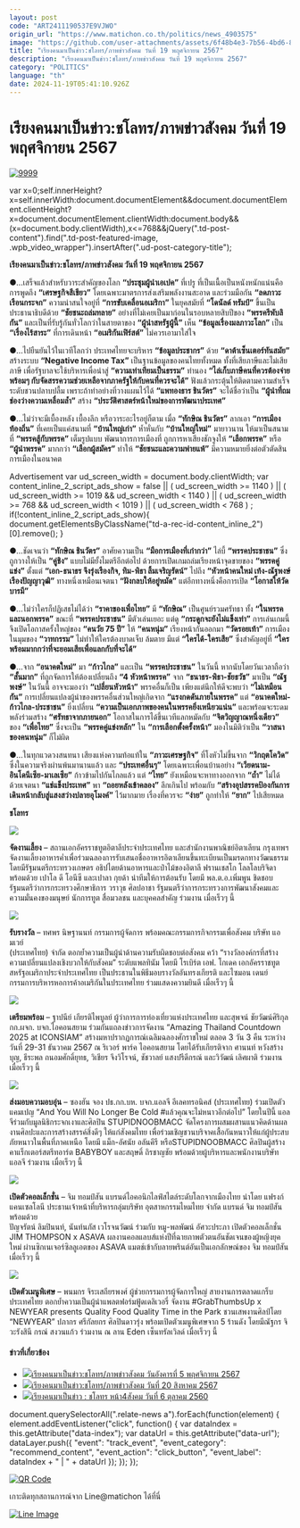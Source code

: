 ```yaml
---
layout: post
code: "ART2411190537E9VJWO"
origin_url: "https://www.matichon.co.th/politics/news_4903575"
image: "https://github.com/user-attachments/assets/6f48b4e3-7b56-4bd6-8645-c26ebde77edc"
title: "เรียงคนมาเป็นข่าว:ชโลทร/ภาพข่าวสังคม วันที่ 19 พฤศจิกายน 2567"
description: "เรียงคนมาเป็นข่าว:ชโลทร/ภาพข่าวสังคม วันที่ 19 พฤศจิกายน 2567"
category: "POLITICS"
language: "th"
date: 2024-11-19T05:41:10.926Z
---
```


# เรียงคนมาเป็นข่าว:ชโลทร/ภาพข่าวสังคม วันที่ 19 พฤศจิกายน 2567

[![](https://www.matichon.co.th/wp-content/uploads/2024/11/9999-3.jpg "9999")](https://www.matichon.co.th/wp-content/uploads/2024/11/9999-3.jpg)

var x=0;self.innerHeight?x=self.innerWidth:document.documentElement&&document.documentElement.clientHeight?x=document.documentElement.clientWidth:document.body&&(x=document.body.clientWidth),x<=768&&jQuery(".td-post-content").find(".td-post-featured-image, .wpb\_video\_wrapper").insertAfter(".ud-post-category-title");

**เรียงคนมาเป็นข่าว:ชโลทร/ภาพข่าวสังคม วันที่ 19 พฤศจิกายน 2567**

●…เสร็จแล้วสำหรับวาระสำคัญของโลก **“ประชุมผู้นำเอเปค”** ที่เปรู ที่เป็นเนื้อเป็นหนังหนักแน่นคือการพูดถึง **“เศรษฐกิจสีเขียว”** โดยเฉพาะมาตรการส่งเสริมพลังงานสะอาด และร่วมมือกัน **“ลดภาวะเรือนกระจก”** ความน่าสนใจอยู่ที่ **“การขับเคลื่อนอเมริกา”** ในยุคสมัยที่ **“โดนัลด์ ทรัมป์”** ขึ้นเป็นประธานาธิบดีด้วย **“ชัยชนะถล่มทลาย”** อย่างที่ไม่เคยเป็นมาก่อนในรอบหลายสิบปีของ **“พรรครีพับลิกัน”** และเป็นที่รับรู้กันทั่วโลกว่าในสายตาของ **“ผู้นำสหรัฐผู้นี้”** เห็น **“ข้อมูลเรื่องมลภาวะโลก”** เป็น **“เรื่องไร้สาระ”** ที่การเดินหน้า **“อเมริกันเฟิร์สต์”** ไม่ควรเอามาใส่ใจ

●…ไปยืนยันไว้ในเวทีโลกว่า ประเทศไทยจะบริหาร **“ข้อมูลประชากร”** ด้วย **“ดาต้าเซ็นเตอร์ทันสมัย”** สร้างระบบ **“Negative Income Tax”** เป็นฐานข้อมูลของคนไทยทั้งหมด ทั้งที่เสียภาษีและไม่เสียภาษี เพื่อรัฐบาลจะใช้บริหารเพื่อนำสู่ **“ความเท่าเทียมเป็นธรรม”** ทำนอง **“ไล่เก็บภาษีคนที่ควรต้องจ่าย พร้อมๆ กับจัดสรรความช่วยเหลือจากภาครัฐให้กับคนที่ควรจะได้”** ฟังแล้วกระตุ้นให้ติดตามความสำเร็จระดับชวนปลาบปลื้ม เพราะถ้าทำอย่างที่วางแผนไว้ได้ **“แพทองธาร ชินวัตร”** จะได้ชื่อว่าเป็น **“ผู้นำที่ถมช่องว่างความเหลื่อมล้ำ”** สร้าง **“ประวัติศาสตร์หน้าใหม่ของการพัฒนาประเทศ”**

●…ไม่ว่าจะมีเบื้องหลัง เบื้องลึก หรือวาระอะไรอยู่ก็ตาม เมื่อ **“ทักษิณ ชินวัตร”** ลากเอา **“การเมืองท้องถิ่น”** ที่เคยเป็นแค่สนามที่ **“บ้านใหญ่เก่า”** ห้ำหั่นกับ **“บ้านใหญ่ใหม่”** มายาวนาน ให้มาเป็นสนามที่ **“พรรคสู้กับพรรค”** เต็มรูปแบบ พัฒนาการการเมืองที่ ถูกการหาเสียงชักจูงให้ **“เลือกพรรค”** หรือ **“ผู้นำพรรค”** มากกว่า **“เลือกผู้สมัคร”** ทำให้ **“ชัยชนะและความพ่ายแพ้”** มีความหมายยิ่งต่อตัวตัดสินการเมืองในอนาคต

Advertisement var ud\_screen\_width = document.body.clientWidth; var content\_inline\_2\_script\_ads\_show = false || ( ud\_screen\_width >= 1140 ) || ( ud\_screen\_width >= 1019 && ud\_screen\_width < 1140 ) || ( ud\_screen\_width >= 768 && ud\_screen\_width < 1019 ) || ( ud\_screen\_width < 768 ) ; if(!content\_inline\_2\_script\_ads\_show){ document.getElementsByClassName("td-a-rec-id-content\_inline\_2")\[0\].remove(); }

●…ชัดเจนว่า **“ทักษิณ ชินวัตร”** อาศัยความเป็น **“มือการเมืองที่เก๋ากว่า”** ไล่บี้ **“พรรคประชาชน”** ซึ่งถูกวางให้เป็น **“คู่ชิง”** แบบไม่มียั้งไมตรีอีกต่อไป ด้วยการเปิดเกมถล่มเรียงหน้าจุดขายของ **“พรรคคู่แข่ง”** ตั้งแต่ **“เอก-ธนาธร จึงรุ่งเรืองกิจ, ทิม-พิธา ลิ้มเจริญรัตน์”** ไปถึง **“หัวหน้าคนใหม่ เท้ง-ณัฐพงษ์ เรืองปัญญาวุฒิ”** ทางหนึ่งเหมือนเจตนา **“ฝังกลบให้อยู่หมัด”** แต่อีกทางหนึ่งคือการเปิด **“โอกาสให้วัดบารมี”**

●…ไม่ว่าใครก็ปฏิเสธไม่ได้ว่า **“ราคาของเพื่อไทย”** มี **“ทักษิณ”** เป็นศูนย์รวมศรัทธา ทั้ง **“ในพรรคและนอกพรรค”** ขณะที่ **“พรรคประชาชน”** มีตัวเล่นเยอะ แต่ดู **“กระดูกจะยังไม่แข็งเท่า”** การเล่นเกมนี้จึงเปิดโอกาสครั้งใหญ่ของ **“คนวัย 75 ปี”** ให้ **“คนหนุ่ม”** เรียงหน้ากันออกมา **“วัดรอยเท้า”** การเมืองในมุมของ **“วาทกรรม”** ไม่ทำให้ใครต้องบาดเจ็บ ล้มตาย มีแต่ **“ใครได้-ใครเสีย”** ซึ่งสำคัญอยู่ที่ **“ใครพร้อมมากกว่าที่จะยอมเสียเพื่อแลกกับที่จะได้”**

●…จาก **“อนาคตใหม่”** มา **“ก้าวไกล”** และเป็น **“พรรคประชาชน”** ในวันนี้ หากนับโดยวันเวลาถือว่า **“สั้นมาก”** ที่ถูกจัดการให้ต้องเปลี่ยนถึง **“4 หัวหน้าพรรค”** จาก **“ธนาธร-พิธา-ชัยธวัช”** มาเป็น **“ณัฐพงษ์”** ในวันนี้ อาจจะมองว่า **“เปลี่ยนหัวหน้า”** พรรคอื่นก็เป็น เพียงแต่นึกให้ดีจะพบว่า **“ไม่เหมือนกัน”** การเปลี่ยนแปลงผู้นำของพรรคอื่นส่วนใหญ่เกิดจาก **“แรงกดดันภายในพรรค”** แต่ **“อนาคตใหม่-ก้าวไกล-ประชาชน”** ยิ่งเปลี่ยน **“ความเป็นเอกภาพของคนในพรรคยิ่งเหนียวแน่น”** และพร้อมจะระดมพลังร่วมสร้าง **“ศรัทธาจากภายนอก”** โอกาสในการได้ขึ้นเวทีแลกหมัดกับ **“จิตวิญญาณหนึ่งเดียว”** ของ **“เพื่อไทย”** ซึ่งจะเป็น **“พรรคคู่แข่งหลัก”** ใน **“การเลือกตั้งครั้งหน้า”** มองในมิติว่าเป็น **“วาสนาของคนหนุ่ม”** ก็ไม่ผิด

●…ในทุกแวดวงสนทนา เสียงแห่งความท้อแท้ใน **“ภาวะเศรษฐกิจ”** ที่โงหัวไม่ขึ้นจาก **“วิกฤตโควิด”** ซึ่งในความจริงผ่านพ้นมานานแล้ว และ **“ประเทศอื่นๆ”** โดยเฉพาะเพื่อนบ้านอย่าง **“เวียดนาม-อินโดนีเซีย-มาเลเซีย”** ก้าวข้ามไปกันไกลแล้ว แต่ **“ไทย”** ยังเหมือนจะหาทางออกจาก **“ถ้ำ”** ไม่ได้ ด้วยเจตนา **“แช่แข็งประเทศ”** พา **“ถอยหลังเข้าคลอง”** ลึกเกินไป พร้อมกับ **“สร้างอุปสรรคป้องกันการเดินหน้ากลับสู่แสงสว่างปลายอุโมงค์”** ไว้มากมาย เรื่องที่ควรจะ **“ง่าย”** ถูกทำให้ **“ยาก”** ไปเสียหมด

**ชโลทร**

![](https://www.matichon.co.th/wp-content/uploads/2024/11/จัดงานเลี้ยง-.jpg)

**จัดงานเลี้ยง** – สถานเอกอัครราชทูตอิตาลีประจำประเทศไทย และสำนักงานพาณิชย์อิตาเลียน กรุงเทพฯ จัดงานเลี้ยงอาหารค่ำเพื่อร่วมฉลองการรับเสนอชื่ออาหารอิตาเลียนขึ้นทะเบียนเป็นมรดกทางวัฒนธรรม โดยมีรัฐมนตรีกระทรวงเกษตร อธิปไตยด้านอาหารและป่าไม้ของอิตาลี ฟรานเชสโก โลลโลบริจิดา พร้อมด้วย เปาโล ดี โอนีซี และเปาลา กุยด้า นำทีมให้การต้อนรับ โดยมี พล.ต.อ.เพิ่มพูน ชิดชอบ รัฐมนตรีว่าการกระทรวงศึกษาธิการ วราวุธ ศิลปอาชา รัฐมนตรีว่าการกระทรวงการพัฒนาสังคมและความมั่นคงของมนุษย์ นักการทูต สื่อมวลชน และบุคคลสำคัญ ร่วมงาน เมื่อเร็วๆ นี้

![](https://www.matichon.co.th/wp-content/uploads/2024/11/รับรางวัล-2.jpg)

**รับรางวัล** – ทศพร นิษฐานนท์ กรรมการผู้จัดการ พร้อมคณะกรรมการกิจกรรมเพื่อสังคม บริษัท แอมเวย์  
(ประเทศไทย) จำกัด ตอกย้ำความเป็นผู้นำด้านความรับผิดชอบต่อสังคม คว้า “รางวัลองค์กรที่สร้างความเปลี่ยนแปลงเชิงบวกให้กับสังคม” ระดับแพลทินัม โดยมี โรเบิร์ต เอฟ. โกเดค เอกอัครราชทูตสหรัฐอเมริกาประจำประเทศไทย เป็นประธานในพิธีมอบรางวัลอันทรงเกียรติ และไซมอน เดนย์ กรรมการบริหารหอการค้าอเมริกันในประเทศไทย ร่วมแสดงความยินดี เมื่อเร็วๆ นี้

![](https://www.matichon.co.th/wp-content/uploads/2024/11/เตรียมพร้อม-.jpg)

**เตรียมพร้อม** – ฐาปนีย์ เกียรติไพบูลย์ ผู้ว่าการการท่องเที่ยวแห่งประเทศไทย และสุพจน์ ชัยวัฒน์ศิริกุล กก.ผจก. บจก.ไอคอนสยาม ร่วมกันแถลงข่าวการจัดงาน “Amazing Thailand Countdown 2025 at ICONSIAM” สร้างมหาปรากฏการณ์เฉลิมฉลองศักราชใหม่ ตลอด 3 วัน 3 คืน ระหว่างวันที่ 29-31 ธันวาคม 2567 ณ ริเวอร์ พาร์ค ไอคอนสยาม โดยได้รับเกียรติจาก ศานนท์ หวังสร้างบุญ, ธีระพล ถนอมศักดิ์ยุทธ, วิเชียร จึงวิโรจน์, ชัชวาลย์ แสงปรีดีกรณ์ และวิวัฒน์ เลิศผาติ ร่วมงาน เมื่อเร็วๆ นี้

![](https://www.matichon.co.th/wp-content/uploads/2024/11/ส่งมอบความอบอุ่น-.jpg)

**ส่งมอบความอบอุ่น** – ซองฮัน จอง ปธ.กก.บห. บจก.แอลจี อีเลคทรอนิคส์ (ประเทศไทย) ร่วมเปิดตัวแคมเปญ “And You Will No Longer Be Cold #แล้วคุณจะไม่หนาวอีกต่อไป” โดยในปีนี้ แอลจีร่วมกับมูลนิธิกระจกเงาและศิลปิน STUPIDNOOBMACC จัดโครงการผสมผสานแนวคิดด้านผลงานศิลปะและการสร้างสรรค์สิ่งดีๆ ให้แก่สังคมไทย เพื่อร่วมเชิญชวนบริจาคเสื้อกันหนาวให้แก่ผู้ประสบภัยหนาวในพื้นที่ภาคเหนือ โดยมี แม็ก-อัศนัย อลันคีรี หรือSTUPIDNOOBMACC ศิลปินผู้สร้างคาแร็กเตอร์สตรีทอาร์ต BABYBOY และสฤษดิ์ ถิรชาญชัย พร้อมด้วยผู้บริหารและพนักงานบริษัทแอลจี ร่วมงาน เมื่อเร็วๆ นี้

![](https://www.matichon.co.th/wp-content/uploads/2024/11/เปิดตัวคอลเลกชัน.jpeg)

**เปิดตัวคอลเล็กชั่น** – จิม ทอมป์สัน แบรนด์ไอคอนิกไลฟ์สไตล์ระดับโลกจากเมืองไทย นำโดย แฟรงก์  
แคนเซลโลนี ประธานเจ้าหน้าที่บริหารกลุ่มบริษัท อุตสาหกรรมไหมไทย จำกัด แบรนด์ จิม ทอมป์สัน พร้อมด้วย  
ปัญจรัตน์ ลิมปินนท์, นันท์นภัส เวโรจนวัฒน์ ร่วมกับ หมู-พลพัฒน์ อัศวะประภา เปิดตัวคอลเล็กชั่น JIM THOMPSON x ASAVA ผลงานคอลแลบส์แห่งปีที่ฉายภาพตัวตนอันชัดเจนของผู้หญิงยุคใหม่ ผ่านซิกเนเจอร์ซิลลูเอตของ ASAVA แมตช์เข้ากับลายพรินต์อันเป็นเอกลักษณ์ของ จิม ทอมป์สัน เมื่อเร็วๆ นี้

![](https://www.matichon.co.th/wp-content/uploads/2024/11/เปิดตัวเมนูพิเศษ.jpg)

**เปิดตัวเมนูพิเศษ** – พนมกร จิระเสถียรพงศ์ ผู้ช่วยกรรมการผู้จัดการใหญ่ สายงานการตลาดแกร็บ ประเทศไทย ตอกย้ำความเป็นผู้นำแพลตฟอร์มฟู้ดเดลิเวอรี่ จัดงาน #GrabThumbsUp x NEWYEAR presents Quality Food Quality Time in the Park ชวนเสพงานศิลป์โดย “NEWYEAR” ปภากร ศรีกัลยกร ศิลปินดาวรุ่ง พร้อมเปิดตัวเมนูพิเศษจาก 5 ร้านดัง โดยมีณัฐกร จิวะรังสินี กรณ์ สงวนแก้ว ร่วมงาน ณ ลาน Eden เซ็นทรัลเวิลด์ เมื่อเร็วๆ นี้

#### ข่าวที่เกี่ยวข้อง

*   [![](https://www.matichon.co.th/wp-content/uploads/2024/11/999-1.jpg)เรียงคนมาเป็นข่าว:ชโลทร/ภาพข่าวสังคม วันอังคารที่ 5 พฤศจิกายน 2567](https://www.matichon.co.th/politics/news_4881583)
*   [![](https://www.matichon.co.th/wp-content/uploads/2024/08/9999-2.jpg)เรียงคนมาเป็นข่าว:ชโลทร/ภาพข่าวสังคม วันที่ 20 สิงหาคม 2567](https://www.matichon.co.th/politics/news_4743747)
*   [![](https://www.matichon.co.th/wp-content/uploads/2017/10/ร่วมพัฒนา.jpg)เรียงคนมาเป็นข่าว : ชโลทร หน้า4สังคม วันที่ 6 ตุลาคม 2560](https://www.matichon.co.th/politics/news_685388)

document.querySelectorAll(".relate-news a").forEach(function(element) { element.addEventListener("click", function() { var dataIndex = this.getAttribute("data-index"); var dataUrl = this.getAttribute("data-url"); dataLayer.push({ "event": "track\_event", "event\_category": "recommend\_content", "event\_action": "click\_button", "event\_label": dataIndex + " | " + dataUrl }); }); });

[![QR Code](https://www.matichon.co.th/wp-content/uploads/2023/07/wob1371z.jpg)](https://lin.ee/ht0nDxX)

เกาะติดทุกสถานการณ์จาก Line@matichon ได้ที่นี่

[![Line Image](https://www.matichon.co.th/wp-content/uploads/2023/07/th.png)](https://lin.ee/ht0nDxX)